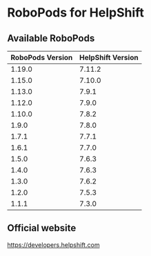 # RoboPods for HelpShift

## Available RoboPods

| RoboPods Version | HelpShift Version |
|------------------|-------------------|
| 1.19.0           | 7.11.2            |
| 1.15.0           | 7.10.0            |
| 1.13.0           | 7.9.1             |
| 1.12.0           | 7.9.0             |
| 1.10.0           | 7.8.2             |
| 1.9.0            | 7.8.0             |
| 1.7.1            | 7.7.1             |
| 1.6.1            | 7.7.0             |
| 1.5.0            | 7.6.3             |
| 1.4.0            | 7.6.3             |
| 1.3.0            | 7.6.2             |
| 1.2.0            | 7.5.3             |
| 1.1.1            | 7.3.0             |

## Official website

https://developers.helpshift.com
